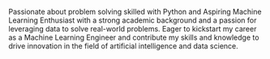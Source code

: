 Passionate about problem solving skilled with Python and Aspiring Machine Learning Enthusiast with a strong
academic background and a passion for leveraging data to solve real-world problems. Eager to kickstart my
career as a Machine Learning Engineer and contribute my skills and knowledge to drive innovation in the field of
artificial intelligence and data science.
